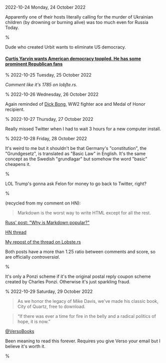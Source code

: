 2022-10-24 Monday, 24 October 2022

Apparently one of their hosts literally calling for the murder  of Ukrainian children (by drowning or burning alive) was too much even for Russia Today.

%

Dude who created Urbit wants to eliminate US democracy.

#### [Curtis Yarvin wants American democracy toppled. He has some prominent Republican fans][prokop-yarvin]

[prokop-yarvin]: https://www.vox.com/policy-and-politics/23373795/curtis-yarvin-neoreaction-redpill-moldbug

%
2022-10-25 Tuesday, 25 October 2022

<em>Comment like it's 1785 on lob&#x017F;te.rs.</em>

%
2022-10-26 Wednesday, 26 October 2022

Again reminded of [Dick Bong](https://en.wikipedia.org/wiki/Richard_Bong), WW2 fighter ace and Medal of Honor recipient.

%
2022-10-27 Thursday, 27 October 2022

Really missed Twitter when I had to wait 3 hours for a new computer install.

%
2022-10-28 Friday, 28 October 2022

It's weird to me but it shouldn't be that Germany's "constitution", the "Grundgesetz", is translated as "Basic Law" in English. It's  the same concept as the Swedish "grundlagar" but somehow the word "basic" cheapens it.

%

LOL Trump's gonna ask Felon for money to go back to Twitter, right? 

%

(recycled from my comment on HN): 

> Markdown is the worst way to write HTML except for all the rest.

[Russ' post: "Why is Markdown popular?"](https://www.russellbeattie.com/notes/posts/why-is-markdown-popular.html)

[HN thread](https://news.ycombinator.com/item?id=33368579)

[My repost of the thread on Lobste.rs](https://lobste.rs/s/zwugbc/why_is_markdown_popular)

Both posts have a more than 1.25 ratio between comments and score, so are officially *controversial*.

%

It's only a Ponzi scheme if it's the original postal reply coupon scheme created by Charles Ponzi. Otherwise it's just sparkling fraud.

%
2022-10-29 Saturday, 29 October 2022

> As we honor the legacy of Mike Davis, we've made his classic book, City of Quartz, free to download.

> “If there was ever a time for fire in the belly and a radical politics of hope, it is now.”

[@VersoBooks][verso-davis]

[verso-davis]: https://twitter.com/VersoBooks/status/1585404908529934342?s=20

Been meaning to read this forever. Requires you give Verso your email but I believe it's worth it.

%
